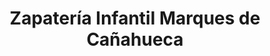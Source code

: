 ---
title: "Zapatería Infantil Marques de Cañahueca"
url: /alzira/zapateria-infantil-marques-de-canahueca/
shop: Schuhe
---